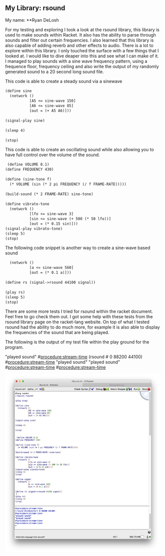 ## My Library: rsound
My name: **Ryan DeLosh

For my testing and exploring I took a look at the rsound library, this library is used to make sounds within Racket.
It also has the ability to parse through sounds and filter out certain frequencies. I also learned that this library is also capable of adding reverb and other effects to audio. There is a lot to explore within this library. I only touched the surface with a few things that I looked at. I would like to dive deaper into this and see what I can make of it. I managed to play sounds with a sine wave frequency pattern, using a frequence floor, frequency ceiling and also write the output of my randomly generated sound to a 20 second long sound file. 

This code is able to create a steady sound via a sinewave
```
(define sine
  (network ()
           [A5 <= sine-wave 150]
           [A6 <= sine-wave 85]
           [out = (+ A5 A6)]))

(signal-play sine)

(sleep 4)

(stop)

``` 
This code is able to create an oscillating sound while also allowing you to have full control over the volume of the sound.
```
 (define VOLUME 0.1)
(define FREQUENCY 430)
 
(define (sine-tone f)
  (* VOLUME (sin (* 2 pi FREQUENCY (/ f FRAME-RATE)))))
 
(build-sound (* 2 FRAME-RATE) sine-tone)

(define vibrato-tone
  (network ()
           [lfo <= sine-wave 3]
           [sin <= sine-wave (+ 500 (* 50 lfo))]
           [out = (* 0.15 sin)]))
(signal-play vibrato-tone)
(sleep 5)
(stop)
```
The following code snippet is another way to create a sine-wave based sound 
```(define signal
  (network ()
           [a <= sine-wave 560]
           [out = (* 0.1 a)]))
 
(define rs (signal->rsound 44100 signal))
 
(play rs)
(sleep 5)
(stop)
```

There are some more tests I tried for rsound within the racket document. Feel free to go check them out.
I got some help with these tests from the rsound library page on the racket-lang website.
On top of what I tested rsound had the ability to do much more, for example it is also able to display the frequencies of the sound that are being played.

The following is the output of my test file within the play ground for the program.

"played sound"
#<procedure:stream-time>
(rsound #<s16vector> 0 88200 44100)
#<procedure:stream-time>
"played sound"
"played sound"
#<procedure:stream-time>
#<procedure:stream-time>


![rsound code and test](/rsound.png?raw=true "rsound code and test")

